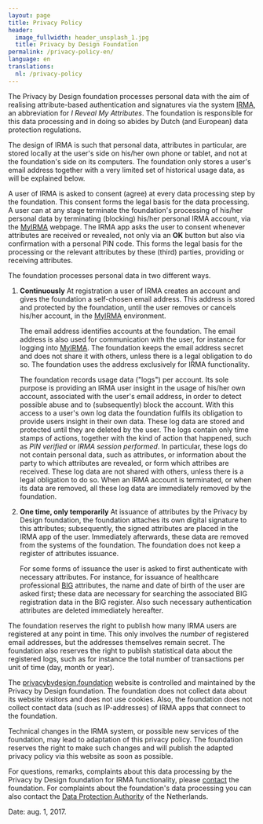 ```yaml
---
layout: page
title: Privacy Policy
header:
  image_fullwidth: header_unsplash_1.jpg
  title: Privacy by Design Foundation
permalink: /privacy-policy-en/
language: en
translations:
  nl: /privacy-policy
---
```


The Privacy by Design foundation processes personal data with the aim
of realising attribute-based authentication and signatures via the
system [IRMA](/irma-en), an abbreviation for *I Reveal My Attributes*.
The foundation is responsible for this data processing and in doing so
abides by Dutch (and European) data protection regulations.

The design of IRMA is such that personal data, attributes in
particular, are stored locally at the user's side on his/her own phone
or tablet, and not at the foundation's side on its computers. The
foundation only stores a user's email address together with a very
limited set of historical usage data, as will be explained below.

A user of IRMA is asked to consent (agree) at every data processing
step by the foundation. This consent forms the legal basis for the
data processing. A user can at any stage terminate the foundation's
processing of his/her personal data by terminating (blocking) his/her
personal IRMA account, via the [MyIRMA](/myirma) webpage. The IRMA app
asks the user to consent whenever attributes are received or revealed,
not only via an **OK** button but also via confirmation with a
personal PIN code. This forms the legal basis for the processing or
the relevant attributes by these (third) parties, providing or
receiving attributes.

The foundation processes personal data in two different ways.

1. **Continuously** At registration a user of IRMA creates an account
   and gives the foundation a self-chosen email address. This address
   is stored and protected by the foundation, until the user removes
   or cancels his/her account, in the [MyIRMA](/myirma) environment.

   The email address identifies accounts at the foundation. The email
   address is also used for communication with the user, for instance
   for logging into [MyIRMA](/myirma). The foundation keeps the email
   address secret and does not share it with others, unless there is a
   legal obligation to do so. The foundation uses the address
   exclusively for IRMA functionality.

   The foundation records usage data ("logs") per account. Its sole
   purpose is providing an IRMA user insight in the usage of his/her
   own account, associated with the user's email address, in order to
   detect possible abuse and to (subsequently) block the account. With
   this access to a user's own log data the foundation fulfils its
   obligation to provide users insight in their own data. These log
   data are stored and protected until they are deleted by the
   user. The logs contain only time stamps of actions, together with
   the kind of action that happened, such as *PIN verified* or *IRMA
   session performed*. In particular, these logs do not contain
   personal data, such as attributes, or information about the party
   to which attributes are revealed, or form which attribes are
   received. These log data are not shared with others, unless there
   is a legal obligation to do so. When an IRMA account is terminated,
   or when its data are removed, all these log data are immediately
   removed by the foundation.

2. **One time, only temporarily** At issuance of attributes by the
   Privacy by Design foundation, the foundation attaches its own
   digital signature to this attributes; subsequently, the signed
   attributes are placed in the IRMA app of the user. Immediately
   afterwards, these data are removed from the systems of the
   foundation. The foundation does not keep a register of attributes
   issuance.

   For some forms of issuance the user is asked to first authenticate
   with necessary attributes. For instance, for issuance of healthcare
   professional [BIG](https://english.bigregister.nl/) attributes, the
   name and date of birth of the user are asked first; these data are
   necessary for searching the associated BIG registration data in the
   BIG register. Also such necessary authentication attributes are
   deleted immediately hereafter.

The foundation reserves the right to publish how many IRMA users are
registered at any point in time. This only involves the *number* of
registered email addresses, but the addresses themselves remain
secret. The foundation also reserves the right to publish statistical
data about the registered logs, such as for instance the total number
of transactions per unit of time (day, month or year).

The [privacybydesign.foundation](https://privacybydesign.foundation)
website is controlled and maintained by the Privacy by Design
foundation. The foundation does not collect data about its website
visitors and does not use cookies. Also, the foundation does not
collect contact data (such as IP-addresses) of IRMA apps that connect
to the foundation.

Technical changes in the IRMA system, or possible new services of the
foundation, may lead to adaptation of this privacy policy. The
foundation reserves the right to make such changes and will publish
the adapted privacy policy via this website as soon as possible.

For questions, remarks, complaints about this data processing by
the Privacy by Design foundation for IRMA functionality, please
[contact](/contact-en) the foundation. For complaints about the
foundation's data processing you can also contact the
[Data Protection Authority](https://autoriteitpersoonsgegevens.nl/en)
of the Netherlands.

Date: aug. 1, 2017.
